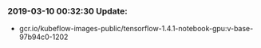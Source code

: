 ### 2019-03-10 00:32:30 Update:

- gcr.io/kubeflow-images-public/tensorflow-1.4.1-notebook-gpu:v-base-97b94c0-1202
